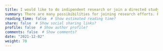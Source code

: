 ```yaml
---
title: I would like to do indipendent research or join a directed study group with the HXI Lab
summary: There are many possibibilities for joining research efforts. Read further to better understand what would best fit your plans.
reading_time: false  # Show estimated reading time?
share: false  # Show social sharing links?
profile: false  # Show author profile?
comments: false  # Show comments?
date: "2021-12-02"
weight: 70
---
```


